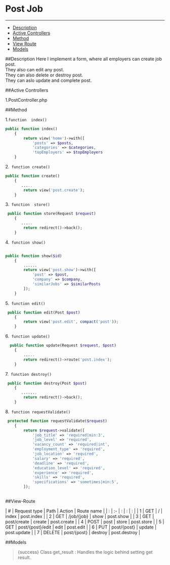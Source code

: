 # Post Job

---

- [Description](#section-1)
- [Active Controllers](#section-1)
- [Method](#section-3)
- [View Route](#section-4)
- [Models](#section-5)

<a name="section-1"></a>

##Description
 Here I implement a form, where all employers can  create  job post.</br>
 They also can edit any post.</br>
 They can also delete or destroy post.</br>
 They can aslo update and complete post.



<a name="section-2"></a>
##Active Controllers

1.PostController.php</br>




<a name="section-3"></a>
##Method

1.`function  index()`


```php
public function index()
    {
        return view('home')->with([
            'posts' => $posts,
            'categories' => $categories,
            'topEmployers' => $topEmployers
    }
```    
  

2.` function create()` 
``` php
public function create()
    {
       .....
        return view('post.create');
    }

 ``` 

3.` function  store()` 
``` php
 public function store(Request $request)
    {
       .....
        return redirect()->back();
    }

``` 

4.` function show()`
``` php

public function show($id)
    {
        ......
        return view('post.show')->with([
            'post' => $post,
            'company' => $company,
            'similarJobs' => $similarPosts
        ]);
    }
``` 

5.` function edit()` 
``` php
 public function edit(Post $post)
    {
        return view('post.edit', compact('post'));
    }
``` 

6.` function update()` 
``` php
  public function update(Request $request, $post)
    {
        .....
        return redirect()->route('post.index');
    }
``` 
7.` function destroy()` 
``` php
 public function destroy(Post $post)
    {
       .......
        return redirect()->back();
    }

``` 
8.` function requestValidate()` 
``` php
 protected function requestValidate($request)
    {
        return $request->validate([
            'job_title' => 'required|min:3',
            'job_level' => 'required',
            'vacancy_count' => 'required|int',
            'employment_type' => 'required',
            'job_location' => 'required',
            'salary' => 'required',
            'deadline' => 'required',
            'education_level' => 'required',
            'experience' => 'required',
            'skills' => 'required',
            'specifications' => 'sometimes|min:5',
        ]);
    
``` 


<a name="section-4"></a>

##View-Route

| # | Request type   | Path | Action | Route name |
| : |   :-   |  :  | : | : |
| 1 | GET | /  | index | post.index |
| 2 | GET | /job/{job}  | show | post.show |
| 3 | GET | post/create  | create | post.create |
| 4 | POST | post  | store | post.store |
| 5 | GET | post/{post}/edit  | edit | post.edit |
| 6 | PUT | post/{post}  | update | post.update |
| 7 | DELETE | post/{post}  | destroy | post.destroy |


<a name="section-5"></a>

##Models
> {success} Class get_result :  Handles the logic behind setting get result.</br>